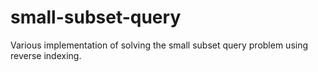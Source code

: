 # small-subset-query
Various implementation of solving the small subset query problem using reverse indexing.
